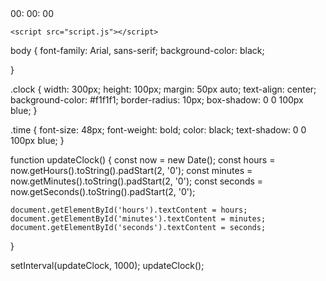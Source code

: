<!DOCTYPE html>
<html lang="en">
<head>
    <meta charset="UTF-8">
    <meta name="viewport" content="width=device-width, initial-scale=1.0">
    <title>Jam Digital</title>
    <link rel="stylesheet" href="style.css">
</head>
<body>
    <div class="clock">
        <div class="time">
            <span id="hours">00</span>:
            <span id="minutes">00</span>:
            <span id="seconds">00</span>
        </div>
    </div>
    <im style="width:100%; height: 30%"src="jam.jpg" alt="jam"/>
    
    <script src="script.js"></script>
</body>
</html>

body {
    font-family: Arial, sans-serif;
    background-color: black;
    
}

.clock {
    width: 300px;
    height: 100px;
    margin: 50px auto;
    text-align: center;
    background-color: #f1f1f1;
    border-radius: 10px;
    box-shadow: 0 0 100px blue;
}


.time {
    font-size: 48px;
    font-weight: bold;
    color: black;
    text-shadow: 0 0 100px blue;
}

function updateClock() {
    const now = new Date();
    const hours = now.getHours().toString().padStart(2, '0');
    const minutes = now.getMinutes().toString().padStart(2, '0');
    const seconds = now.getSeconds().toString().padStart(2, '0');

    document.getElementById('hours').textContent = hours;
    document.getElementById('minutes').textContent = minutes;
    document.getElementById('seconds').textContent = seconds;
}

setInterval(updateClock, 1000);
updateClock();
